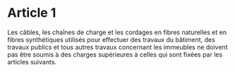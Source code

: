# Article 1

Les câbles, les chaînes de charge et les cordages en fibres naturelles et en fibres synthétiques utilisés pour effectuer des travaux du bâtiment, des travaux publics et tous autres travaux concernant les immeubles ne doivent pas être soumis à des charges supérieures à celles qui sont fixées par les articles suivants.

